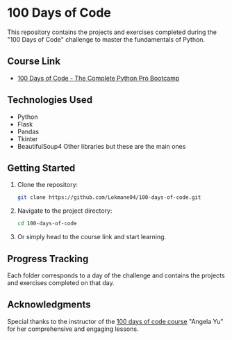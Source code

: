 # 100 Days of Code

This repository contains the projects and exercises completed during the "100 Days of Code" challenge to master the fundamentals of Python.

## Course Link

- [100 Days of Code - The Complete Python Pro Bootcamp](https://www.udemy.com/course/100-days-of-code/)

## Technologies Used

- Python
- Flask
- Pandas
- Tkinter
- BeautifulSoup4
  Other libraries but these are the main ones

## Getting Started

1. Clone the repository:
   ```sh
   git clone https://github.com/Lokmane04/100-days-of-code.git
   ```
2. Navigate to the project directory:
   ```sh
   cd 100-days-of-code
   ```
3. Or simply head to the course link and start learning.

## Progress Tracking

Each folder corresponds to a day of the challenge and contains the projects and exercises completed on that day.

## Acknowledgments

Special thanks to the instructor of the [100 days of code course](https://www.udemy.com/course/100-days-of-code/) "Angela Yu" for her comprehensive and engaging lessons.

